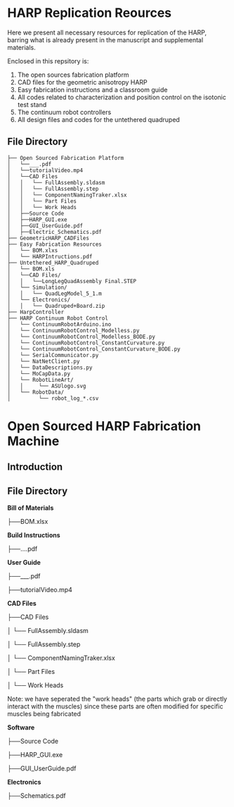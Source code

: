 # HARP Replication Reources
Here we present all necessary resources for replication of the HARP, barring what is already present in the manuscript and supplemental materials.

Enclosed in this repsitory is:

1.  The open sources fabrication platform
2.  CAD files for the geometric anisotropy HARP
3.  Easy fabrication instructions and a classroom guide
4.  All codes related to characterization and position control on the isotonic test stand
5.  The continuum robot controllers
6.  All design files and codes for the untethered quadruped

## File Directory

```plaintext
├── Open Sourced Fabrication Platform
│   └──___.pdf
│   └──tutorialVideo.mp4
│   └──CAD Files
│   │   └── FullAssembly.sldasm
│   │   └── FullAssembly.step
│   │   └── ComponentNamingTraker.xlsx
│   │   └── Part Files
│   │   └── Work Heads
│   ├──Source Code
│   ├──HARP_GUI.exe
│   ├──GUI_UserGuide.pdf
│   ├──Electric_Schematics.pdf
├── GeometricHARP_CADFiles
├── Easy Fabrication Resources
│   └── BOM.xlxs
│   └── HARPIntructions.pdf
├── Untethered_HARP_Quadruped
│   └── BOM.xls
│   └──CAD Files/
│   │   └──LongLegQuadAssembly Final.STEP
│   └── Simulation/
│   │   └── QuadLegModel_5_1.m
│   └── Electronics/
│   │   └── Quadruped+Board.zip
├── HarpController
├── HARP Continuum Robot Control
│   └── ContinuumRobotArduino.ino
│   └── ContinuumRobotControl_Modelless.py
│   └── ContinuumRobotControl_Modelless_BODE.py
│   └── ContinuumRobotControl_ConstantCurvature.py
│   └── ContinuumRobotControl_ConstantCurvature_BODE.py
│   └── SerialCommunicator.py
│   └── NatNetClient.py
│   └── DataDescriptions.py
│   └── MoCapData.py
│   └── RobotLineArt/
│   │     └── ASUlogo.svg
│   └── RobotData/
│         └── robot_log_*.csv
```

# Open Sourced HARP Fabrication Machine

## Introduction

## File Directory

**Bill of Materials**

├──BOM.xlsx

**Build Instructions**

├──....pdf

**User Guide**

├──___.pdf

├──tutorialVideo.mp4

**CAD Files**

├──CAD Files

│   └── FullAssembly.sldasm

│   └── FullAssembly.step

│   └── ComponentNamingTraker.xlsx

│   └── Part Files

│   └── Work Heads

Note: we have seperated the "work heads" (the parts which grab or directly interact with the muscles) since these parts are often modified for specific muscles being fabricated

**Software**

├──Source Code

├──HARP_GUI.exe

├──GUI_UserGuide.pdf

**Electronics**

├──Schematics.pdf
